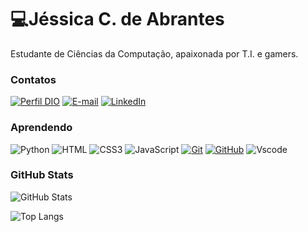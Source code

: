 
# 💻Jéssica C. de Abrantes

Estudante de Ciências da Computação, apaixonada por T.I. e gamers.

### Contatos

[![Perfil DIO](https://img.shields.io/badge/-Perfil%20na%20DIO-30A3DC?style=for-the-badge)](https://www.dio.me/users/jessicac_abrantes22)
[![E-mail](https://img.shields.io/badge/-Email-000?style=for-the-badge&logo=microsoft-outlook&logoColor=E94D5F)](jessicac.abrantes22@gmail.com)
[![LinkedIn](https://img.shields.io/badge/-LinkedIn-000?style=for-the-badge&logo=linkedin&logoColor=30A3DC)](https://www.linkedin.com/in/jessicac-abrantes/)

### Aprendendo

![Python](https://img.shields.io/badge/python-000?style=for-the-badge&logo=python&logoColor=ffdd54)
![HTML](https://img.shields.io/badge/HTML-000?style=for-the-badge&logo=html5&logoColor=30A3DC)
![CSS3](https://img.shields.io/badge/CSS3-000?style=for-the-badge&logo=css3&logoColor=E94D5F)
![JavaScript](https://img.shields.io/badge/JavaScript-000?style=for-the-badge&logo=javascript&logoColor=F0DB4F)
[![Git](https://img.shields.io/badge/Git-000?style=for-the-badge&logo=git&logoColor=E94D5F)](https://git-scm.com/doc)
[![GitHub](https://img.shields.io/badge/GitHub-000?style=for-the-badge&logo=github&logoColor=30A3DC)](https://docs.github.com/)
![Vscode](https://img.shields.io/badge/Vscode-000?style=for-the-badge&logo=visual-studio-code&logoColor=purple)

### GitHub Stats

![GitHub Stats](https://github-readme-stats.vercel.app/api?username=JessicaCAbrantes&theme=transparent&bg_color=000&border_color=30A3DC&show_icons=true&icon_color=30A3DC&title_color=E94D5F&text_color=FFF)

![Top Langs](https://github-readme-stats-git-masterrstaa-rickstaa.vercel.app/api/top-langs/?username=JessicaCAbrantes&layout=compact&bg_color=000&border_color=30A3DC&title_color=E94D5F&text_color=FFF)
